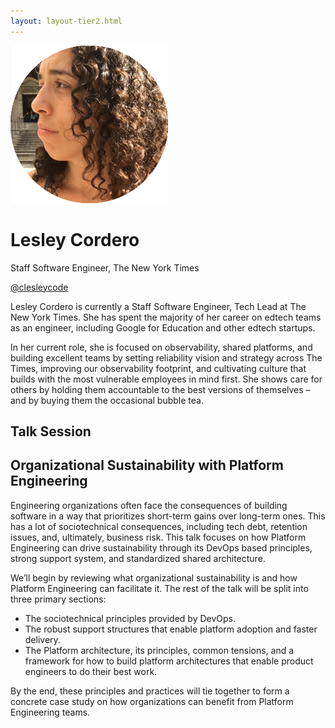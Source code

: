 ```yaml
---
layout: layout-tier2.html
---
```

<div class="container section featured-speaker">
    <div class="row">
      <div class="col-xs-12 col-sm-2 img-container">
        <img class="speaker-page-img" src="../img/speakers/Lesley-Cordero-ON.png" />
        </div>
      <div class="col-xs-12 col-sm-10 copy-container">
        <h1 class="speaker-header">Lesley Cordero</h1>
        <span class="speaker-subtitle">Staff Software Engineer, The New York Times</span>
        <p><a class="speaker-handle" href="https://twitter.com/clesleycode" target="_blank">@clesleycode</a></p>
        <p>Lesley Cordero is currently a Staff Software Engineer, Tech Lead at The New York Times. She has spent the majority of her career on edtech teams as an engineer, including Google for Education and other edtech startups.</p> 
        <p>In her current role, she is focused on observability, shared platforms, and building excellent teams by setting reliability vision and strategy across The Times, improving our observability footprint, and cultivating culture that builds with the most vulnerable employees in mind first. She shows care for others by holding them accountable to the best versions of themselves – and by buying them the occasional bubble tea.</p>
        <h2>Talk Session</h2>
        <h2 class="gold">Organizational Sustainability with Platform Engineering</h2>
        <p>Engineering organizations often face the consequences of building software in a way that prioritizes short-term gains over long-term ones. This has a lot of sociotechnical consequences, including tech debt, retention issues, and, ultimately, business risk. This talk focuses on how Platform Engineering can drive sustainability through its DevOps based principles, strong support system, and standardized shared architecture.</p>
        <p>We’ll begin by reviewing what organizational sustainability is and how Platform Engineering can facilitate it.  The rest of the talk will be split into three primary sections:</p>
        <ul type="1">
          <li>The sociotechnical principles provided by DevOps.</li>
          <li>The robust support structures that enable platform adoption and faster delivery.</li>
          <li>The Platform architecture, its principles, common tensions, and a framework for how to build platform architectures that enable product engineers to do their best work. </li>
        </ul>
        <p>By the end, these principles and practices will tie together to form a concrete case study on how organizations can benefit from Platform Engineering teams.</p>
      </div>
    </div>
  </div>
